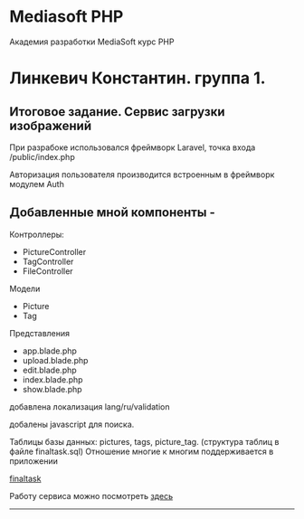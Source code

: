 # Mediasoft PHP
Академия разработки MediaSoft курс PHP
# Линкевич Константин. группа 1.
## Итоговое задание. Сервис загрузки изображений

<p>При разрабоке использовался фреймворк Laravel, точка входа /public/index.php</p>
<p>Авторизация пользователя производится встроенным в фреймворк модулем Auth</p>

## Добавленные мной компоненты - 
<p> Контроллеры:</p>
<ul>
  <li>PictureController</li>
  <li>TagController</li>
  <li>FileController</li>
 </ul> 
  <p> Модели </p>
<ul>
  <li>Picture</li>
  <li>Tag</li>  
 </ul> 
  
  <p> Представления </p>
<ul>
   <li>app.blade.php</li>
  <li>upload.blade.php</li>
  <li>edit.blade.php</li>
  <li>index.blade.php</li>
  <li>show.blade.php</li>
 </ul> 
 <p>добавлена локализация lang/ru/validation</p>
 <p>добалены javascript для поиска.</p>
  <p>Таблицы базы данных: pictures, tags, picture_tag. (структура таблиц в файле finaltask.sql)
 Отношение многие к многим поддерживается в приложении </p>
  
  [finaltask](https://github.com/constalink35/php_FinalTask)
  
  Работу сервиса можно посмотреть [здесь](http://mytestkvl.c1.biz/)
<hr>  
